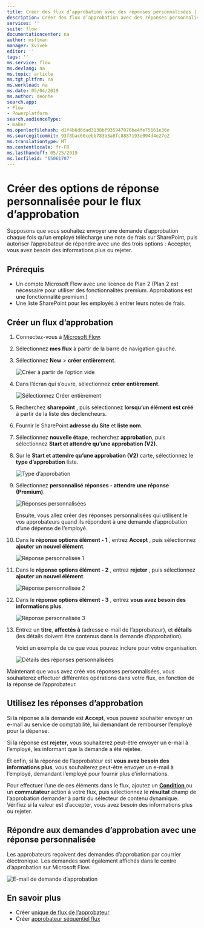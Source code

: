 ```yaml
---
title: Créer des flux d’approbation avec des réponses personnalisées | Microsoft Docs
description: Créer des flux d’approbation avec des réponses personnalisées.
services: ''
suite: flow
documentationcenter: na
author: msftman
manager: kvivek
editor: ''
tags: ''
ms.service: flow
ms.devlang: na
ms.topic: article
ms.tgt_pltfrm: na
ms.workload: na
ms.date: 05/04/2019
ms.author: deonhe
search.app:
- Flow
- Powerplatform
search.audienceType:
- maker
ms.openlocfilehash: d1f4b6d6dad3138bf935947076be4fe75661e36e
ms.sourcegitcommit: 93f8bac60cebb783b3a8fc8887193e094d4e27e2
ms.translationtype: MT
ms.contentlocale: fr-FR
ms.lasthandoff: 05/25/2019
ms.locfileid: "65061707"
---
```

# <a name="create-custom-response-options-for-approval-flows"></a>Créer des options de réponse personnalisée pour le flux d’approbation

Supposons que vous souhaitez envoyer une demande d’approbation chaque fois qu’un employé télécharge une note de frais sur SharePoint, puis autoriser l’approbateur de répondre avec une des trois options : Accepter, vous avez besoin des informations plus ou rejeter.


## <a name="prerequisites"></a>Prérequis

- Un compte Microsoft Flow avec une licence de Plan 2 (Plan 2 est nécessaire pour utiliser des fonctionnalités premium. Approbations est une fonctionnalité premium.)
- Une liste SharePoint pour les employés à entrer leurs notes de frais.

## <a name="create-approval-flow"></a>Créer un flux d’approbation
1. Connectez-vous à [Microsoft Flow](https://flow.microsoft.com).
1. Sélectionnez **mes flux** à partir de la barre de navigation gauche.
1. Sélectionnez **New** > **créer entièrement**.

    ![Créer à partir de l’option vide](media/create-approval-response-options/create-approval-response-options.png)

1. Dans l’écran qui s’ouvre, sélectionnez **créer entièrement**. 

    ![Sélectionnez Créer entièrement](media/create-approval-response-options/create-from-blank.png)

1. Recherchez **sharepoint** , puis sélectionnez **lorsqu’un élément est créé** à partir de la liste des déclencheurs. 

1. Fournir le SharePoint **adresse du Site** et **liste nom**. 

1. Sélectionnez **nouvelle étape**, recherchez **approbation**, puis sélectionnez **Start et attendre qu’une approbation (V2)**.

1. Sur le **Start et attendre qu’une approbation (V2)** carte, sélectionnez le **type d’approbation** liste.

    ![Type d’approbation](media/create-approval-response-options/select-approval-type.png)

1. Sélectionnez **personnalisé réponses - attendre une réponse (Premium)**.

    ![Réponses personnalisées](media/create-approval-response-options/select-custom-responses.png)

    Ensuite, vous allez créer des réponses personnalisées qui utilisent le vos approbateurs quand ils répondent à une demande d’approbation d’une dépense de l’employé.


1. Dans le **réponse options élément - 1** , entrez **Accept** , puis sélectionnez **ajouter un nouvel élément**. 

    ![Réponse personnalisée 1](media/create-approval-response-options/enter-response-1.png)

1. Dans le **réponse options élément - 2** , entrez **rejeter** , puis sélectionnez **ajouter un nouvel élément**.

    ![Réponse personnalisée 2](media/create-approval-response-options/enter-response-2.png)

1. Dans le **réponse options élément - 3** , entrez **vous avez besoin des informations plus**.

    ![Réponse personnalisée 3](media/create-approval-response-options/enter-response-3.png)   
    

1. Entrez un **titre**, **affectés à** (adresse e-mail de l’approbateur), et **détails** (les détails doivent être contenus dans la demande d’approbation).

    Voici un exemple de ce que vous pouvez inclure pour votre organisation.

    ![Détails des réponses personnalisées](media/create-approval-response-options/enter-title-assigned-to-details.png)


Maintenant que vous avez créé vos réponses personnalisées, vous souhaiterez effectuer différentes opérations dans votre flux, en fonction de la réponse de l’approbateur.


## <a name="use-approval-responses"></a>Utilisez les réponses d’approbation 

Si la réponse à la demande est **Accept**, vous pouvez souhaiter envoyer un e-mail au service de comptabilité, lui demandant de rembourser l’employé pour la dépense. 

Si la réponse est **rejeter**, vous souhaiterez peut-être envoyer un e-mail à l’employé, les informant que la demande a été rejetée.

Et enfin, si la réponse de l’approbateur est **vous avez besoin des informations plus**, vous souhaiterez peut-être envoyer un e-mail à l’employé, demandant l’employé pour fournir plus d’informations.

Pour effectuer l’une de ces éléments dans le flux, ajoutez un [ **Condition** ](add-condition.md) ou un **commutateur** action à votre flux, puis sélectionnez le **résultat** champ de l’approbation demander à partir du sélecteur de contenu dynamique. Vérifiez si la valeur est d’accepter, vous avez besoin des informations plus ou rejeter.

## <a name="respond-to-approval-requests-with-a-custom-response"></a>Répondre aux demandes d’approbation avec une réponse personnalisée

Les approbateurs reçoivent des demandes d’approbation par courrier électronique. Les demandes sont également affichés dans le centre d’approbation sur Microsoft Flow. 

![E-mail de demande d’approbation](media/create-approval-response-options/approval-request-email.png)

## <a name="learn-more"></a>En savoir plus
- Créer [unique de flux de l’approbateur](modern-approvals.md)
- Créer [approbateur séquentiel flux](sequential-modern-approvals.md)
